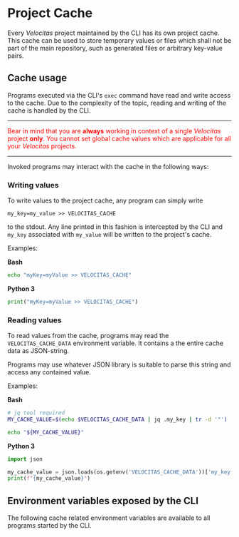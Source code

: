# Project Cache

Every _Velocitas_ project maintained by the CLI has its own project cache.
This cache can be used to store temporary values or files which shall not be part of the main repository, such as generated
files or arbitrary key-value pairs.

## Cache usage

Programs executed via the CLI's `exec` command have read and write access to the cache. Due to the complexity of the topic, reading and writing of the cache is handled by the CLI.

---

<p style="color:red;">
Bear in mind that you are <strong>always</strong> working in context of a single <i>Velocitas</i> project <strong>only</strong>. You cannot set global cache values which are applicable for all your <i>Velocitas</i> projects.
</p>

---

Invoked programs may interact with the cache in the following ways:

### Writing values

To write values to the project cache, any program can simply write

```
my_key=my_value >> VELOCITAS_CACHE
```

to the stdout. Any line printed in this fashion is intercepted by the CLI and `my_key` associated with `my_value` will be written to the project's cache.

Examples:

**Bash**
```bash
echo "myKey=myValue >> VELOCITAS_CACHE"
```

**Python 3**
```python
print("myKey=myValue >> VELOCITAS_CACHE")
```

### Reading values

To read values from the cache, programs may read the `VELOCITAS_CACHE_DATA` environment variable. It contains a the entire cache data as JSON-string.

Programs may use whatever JSON library is suitable to parse this string and access any contained value.

Examples:

**Bash**
```bash
# jq tool required
MY_CACHE_VALUE=$(echo $VELOCITAS_CACHE_DATA | jq .my_key | tr -d '"')

echo "${MY_CACHE_VALUE}"
```

**Python 3**
```python
import json

my_cache_value = json.loads(os.getenv('VELOCITAS_CACHE_DATA'))['my_key']
print(f"{my_cache_value}")
```

## Environment variables exposed by the CLI

The following cache related environment variables are available to all programs started by the CLI.

